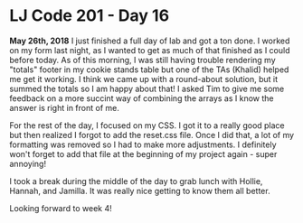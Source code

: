 # LJ Code 201 - Day 16

**May 26th, 2018**
I just finished a full day of lab and got a ton done. I worked on my form last night, as I wanted to get as much of that finished as I could before today. As of this morning, I was still having trouble rendering my "totals" footer in my cookie stands table but one of the TAs (Khalid) helped me get it working. I think we came up with a round-about solution, but it summed the totals so I am happy about that! I asked Tim to give me some feedback on a more succint way of combining the arrays as I know the answer is right in front of me. 

For the rest of the day, I focused on my CSS. I got it to a really good place but then realized I forgot to add the reset.css file. Once I did that, a lot of my formatting was removed so I had to make more adjustments. I definitely won't forget to add that file at the beginning of my project again - super annoying!

I took a break during the middle of the day to grab lunch with Hollie, Hannah, and Jamilla. It was really nice getting to know them all better. 

Looking forward to week 4!